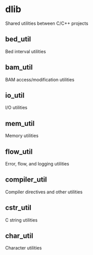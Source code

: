 # dlib
Shared utilities between C/C++ projects

## bed_util
Bed interval utilities

## bam_util
BAM access/modification utilities

## io_util
I/O utilities

## mem_util
Memory utilities

## flow_util
Error, flow, and logging utilities

## compiler_util
Compiler directives and other utilities

## cstr_util
C string utilities

## char_util
Character utilities
